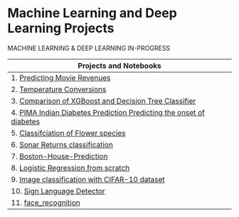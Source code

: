 # Machine Learning and Deep Learning Projects
MACHINE LEARNING &amp; DEEP LEARNING IN-PROGRESS 


| Projects and Notebooks |
|  -------------------- |
| 1.  [Predicting Movie Revenues](https://github.com/ManoBharathi93/Movierevenue) |
| 2.  [Temperature Conversions](https://github.com/ManoBharathi93/Temperature-Conversion) |
| 3.  [Comparison of XGBoost and Decision Tree Classifier](https://github.com/ManoBharathi93/DecisionTreevsXGBoost) |
| 4.  [PIMA Indian Diabetes Prediction Predicting the onset of diabetes](https://github.com/ManoBharathi93/DiabetesPrediction) |
| 5.  [Classifciation of Flower species ](https://github.com/ManoBharathi93/Iris-Flower-Species.) |
| 6.  [Sonar Returns classification](https://github.com/ManoBharathi93/SonarReturns) |
| 7.  [Boston-House-Prediction](https://github.com/ManoBharathi93/Boston-House-Prediction) |
| 8.  [Logistic Regression from scratch](https://github.com/ManoBharathi93/LogisticRegression) |
| 9.  [Image classification with CIFAR-10 dataset](https://github.com/ManoBharathi93/Image-classification-with-CIFAR-10-dataset/tree/main) |
| 10. [Sign Language Detector](https://github.com/ManoBharathi93/Sign_Language_Detector/tree/main) |
| 11. [face_recognition](https://github.com/ManoBharathi93/face_recognition/tree/main) |

     

 
